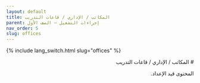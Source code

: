 ```yaml
---
layout: default
title: المكاتب / الإداري / قاعات التدريب
parent: إجراءات التشغيل — الصف الأول
nav_order: 5
slug: offices
---
```


{% include lang_switch.html slug="offices" %}

<div dir="rtl" lang="ar" markdown="1">
# المكاتب / الإداري / قاعات التدريب

المحتوى قيد الإعداد.
</div>
